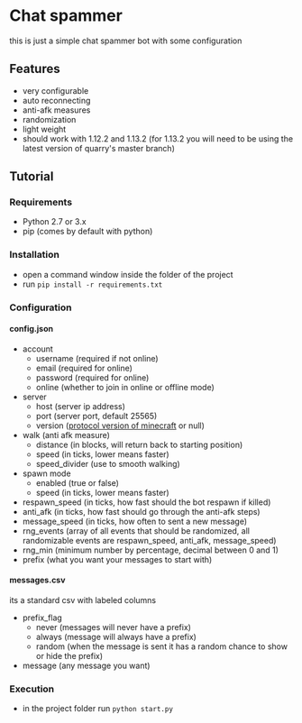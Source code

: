 # Chat spammer
this is just a simple chat spammer bot with some configuration

## Features
- very configurable
- auto reconnecting
- anti-afk measures
- randomization
- light weight
- should work with 1.12.2 and 1.13.2 (for 1.13.2 you will need to be using the latest version of quarry's master branch)

## Tutorial

### Requirements
- Python 2.7 or 3.x
- pip (comes by default with python)

### Installation
- open a command window inside the folder of the project
- run ```pip install -r requirements.txt```

### Configuration

#### config.json
- account
    - username (required if not online)
    - email (required for online)
    - password (required for online)
    - online (whether to join in online or offline mode)
- server
    - host (server ip address)
    - port (server port, default 25565)
    - version ([protocol version of minecraft](https://wiki.vg/Protocol_version_numbers) or null)
- walk (anti afk measure)
    - distance (in blocks, will return back to starting position)
    - speed (in ticks, lower means faster)
    - speed_divider (use to smooth walking)
- spawn mode
    - enabled (true or false)
    - speed (in ticks, lower means faster)
- respawn_speed (in ticks, how fast should the bot respawn if killed)
- anti_afk (in ticks, how fast should go through the anti-afk steps)
- message_speed (in ticks, how often to sent a new message)
- rng_events (array of all events that should be randomized, all randomizable events are respawn_speed, anti_afk, message_speed)
- rng_min (minimum number by percentage, decimal between 0 and 1)
- prefix (what you want your messages to start with)

#### messages.csv
its a standard csv with labeled columns
- prefix_flag
    - never (messages will never have a prefix)
    - always (message will always have a prefix)
    - random (when the message is sent it has a random chance to show or hide the prefix)
- message (any message you want)

### Execution
- in the project folder run ```python start.py```

